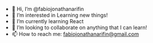 - 👋 Hi, I’m @fabiojonathanarifin
- 👀 I’m interested in Learning new things!
- 🌱 I’m currently learning React
- 💞️ I’m looking to collaborate on anything that I can learn!
- 📫 How to reach me: fabiojonathanarifin@gmail.com

<!---
fabiojonathanarifin/fabiojonathanarifin is a ✨ special ✨ repository because its `README.md` (this file) appears on your GitHub profile.
You can click the Preview link to take a look at your changes.
--->
